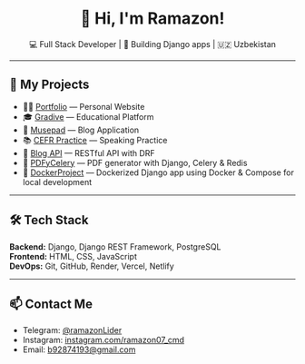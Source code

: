 <h1 align="center">👋 Hi, I'm Ramazon!</h1>
<p align="center">💻 Full Stack Developer | 🚀 Building Django apps | 🇺🇿 Uzbekistan</p>

---

## 🚀 My Projects
- 🧑‍💻 [Portfolio](https://ramazondev.netlify.app/) — Personal Website  
- 🎓 [Gradive](https://gradive.vercel.app/) — Educational Platform  
- 📝 [Musepad](https://musepad.onrender.com/) — Blog Application  
- 📚 [CEFR Practice](https://cefr-practice.vercel.app/) — Speaking Practice  
- 🔌 [Blog API](https://biapi.vercel.app/) — RESTful API with DRF
- 📄 [PDFyCelery](https://github.com/ramazon07-cmd/pdfycelery) — PDF generator with Django, Celery & Redis
- 🐳 [DockerProject](https://github.com/ramazon07-cmd/dockerproject) — Dockerized Django app using Docker & Compose for local development

---

## 🛠️ Tech Stack
**Backend:** Django, Django REST Framework, PostgreSQL  
**Frontend:** HTML, CSS, JavaScript  
**DevOps:** Git, GitHub, Render, Vercel, Netlify  

---

## 📫 Contact Me
- Telegram: [@ramazonLider](https://t.me/ramazonLider)
- Instagram: [instagram.com/ramazon07_cmd](https://instagram.com/ramazon07_cmd)
- Email: b92874193@gmail.com
